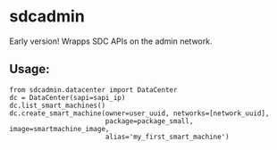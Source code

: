# sdcadmin

Early version! 
Wrapps SDC APIs on the admin network.

## Usage:

```
from sdcadmin.datacenter import DataCenter
dc = DataCenter(sapi=sapi_ip)
dc.list_smart_machines()
dc.create_smart_machine(owner=user_uuid, networks=[network_uuid],
                        package=package_small, image=smartmachine_image,
                        alias='my_first_smart_machine')
```
